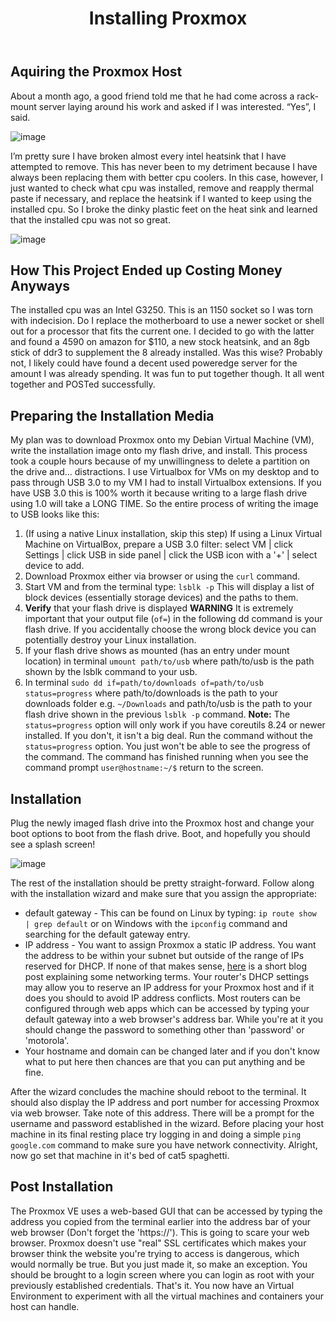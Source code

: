 ﻿---
title: Installing Proxmox
tags:
  - proxmox
  - virtualization
  - virtual machine
  - how-to
  - linux
  - hardware
  - home networking
---
[comment]: # (Installing a Bare Metal Hypervisor Using the Proxmox Virtual Environment: testing)
## Aquiring the Proxmox Host
About a month ago, a good friend told me that he had come across a rack-mount server laying around his work and asked if I was interested. “Yes”, I said.



![image](/assets/img/2019-11-07-pic1.png)



I’m pretty sure I have broken almost every intel heatsink that I have attempted to remove.  This has never been to my detriment because I have always been replacing them with better cpu coolers. In this case, however, I just wanted to check what cpu was installed, remove and reapply thermal paste if necessary, and replace the heatsink if I wanted to keep using the installed cpu. So I broke the dinky plastic feet on the heat sink and learned that the installed cpu was not so great.



![image](/assets/img/2019-11-07-pic2.png)



## How This Project Ended up Costing Money Anyways



The installed cpu was an Intel G3250. This is an 1150 socket so I was torn with indecision. Do I replace the motherboard to use a newer socket or shell out for a processor that fits the current one. I decided to go with the latter and found a 4590 on amazon for $110, a new stock heatsink, and an 8gb stick of ddr3 to supplement the 8 already installed. Was this wise? Probably not, I likely could have found a decent used poweredge server for the amount I was already spending. It was fun to put together though. It all went together and POSTed successfully.



## Preparing the Installation Media



My plan was to download Proxmox onto my Debian Virtual Machine (VM), write the installation image onto my flash drive, and install. This process took a couple hours because of my unwillingness to delete a partition on the drive and… distractions. I use Virtualbox for VMs on my desktop and to pass through USB 3.0 to my VM I had to install Virtualbox extensions. If you have USB 3.0 this is 100% worth it because writing to a large flash drive using 1.0 will take a LONG TIME. So the entire process of writing the image to USB looks like this:

 1. (If using a native Linux installation, skip this step) If using a Linux Virtual Machine on VirtualBox, prepare a USB 3.0 filter: select VM \| click Settings \| click USB in side panel \| click the USB icon with a '+' \| select device to add.
 2. Download Proxmox either via browser or using the `curl` command.
 3. Start VM and from the terminal type: `lsblk -p` This will display a list of block devices (essentially storage devices) and the paths to them.
 4. **Verify** that your flash drive is displayed
**WARNING** It is extremely important that your output file (`of=`) in the following dd command is your flash drive. If you accidentally choose the wrong block device you can potentially destroy your Linux installation.
 5. If your flash drive shows as mounted (has an entry under mount location) in terminal `umount path/to/usb` where path/to/usb is the path shown by the lsblk command to your usb.
 6. In terminal `sudo dd if=path/to/downloads of=path/to/usb status=progress` where path/to/downloads is the path to your downloads folder e.g. `~/Downloads` and path/to/usb is the path to your flash drive shown in the previous `lsblk -p` command.
 **Note:** The `status=progress` option will only work if you have coreutils 8.24 or newer installed.  If you don't, it isn't a big deal. Run the command without the `status=progress` option.  You just won't be able to see the progress of the command.  The command has finished running when you see the command prompt `user@hostname:~/$` return to the screen.


## Installation
Plug the newly imaged flash drive into the Proxmox host and change your boot options to boot from the flash drive.   Boot, and hopefully you should see a splash screen!

![image](/assets/img/2019-11-07-pic3.png)

  The rest of the installation should be pretty straight-forward.  Follow along with the installation wizard and make sure that you assign the appropriate:

 * default gateway  - This can be found on Linux by typing:
 `ip route show | grep default`
 or on Windows with the `ipconfig` command and searching for the default gateway entry.
 * IP address - You want to assign Proxmox a static IP address.  You want the address to be within your subnet but outside of the range of IPs reserved for DHCP.  If none of that makes sense, [here]([https://www.excitingip.com/361/what-are-dns-dhcp-ip-addresses-and-subnet-mask/](https://www.excitingip.com/361/what-are-dns-dhcp-ip-addresses-and-subnet-mask/)) is a short blog post explaining some networking terms.  Your router's DHCP settings may allow you to reserve an IP address for your Proxmox host and if it does you should to avoid IP address conflicts.  Most routers can be configured through web apps which can be accessed by typing your default gateway into a web browser's address bar.  While you're at it you should change the password to something other than 'password' or 'motorola'.
 * Your hostname and domain can be changed later and if you don't know what to put here then chances are that you can put anything and be fine.

 After the wizard concludes the machine should reboot to the terminal.  It should also display the IP address and port number for accessing Proxmox via web browser.  Take note of this address.  There will be a prompt for the username and password established in the wizard.  Before placing your host machine in its final resting place try logging in and doing a simple `ping google.com` command to make sure you have network connectivity.  Alright, now go set that machine in it's bed of cat5 spaghetti.
## Post Installation
The Proxmox VE uses a web-based GUI that can be accessed by typing the address you copied from the terminal earlier into the address bar of your web browser (Don't forget the 'https://').  This is going to scare your web browser.  Proxmox doesn't use "real" SSL certificates which makes your browser think the website you're trying to access is dangerous, which would normally be true.  But you just made it, so make an exception.  You should be brought to a login screen where you can login as root with your previously established credentials.  That's it.  You now have an Virtual Environment to experiment with all the virtual machines and containers your host can handle.
